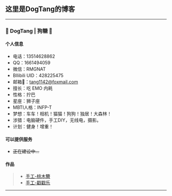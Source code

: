 ## 这里是DogTang的博客
---
### 👋 DogTang | 狗糖 👋

#### 个人信息
- 电话：13514628862
- QQ：1661494059
- 微信：RMGNAT
- BIlibili UID：428225475
- 邮箱📮：tang1142@foxmail.com
- 擅长：吃 EMO 内耗
- 性格：拧巴
- 星座：狮子座
- MBTI人格：INFP-T
- 梦想：车车！相机！猫猫！狗狗！独居！大森林！
- 涉猎：电脑硬件，手工DIY，无线电，摄影。
- 计划：健身！增重！

#### 可以提供服务
- ~~正在建设中...~~




#### 作品

> * [手工-桃木簪](https://www.bilibili.com/video/BV1zW4y1H7dd/)
> * [手工-戳戳乐](https://www.bilibili.com/video/BV1j7411Q7cr/)

-----

